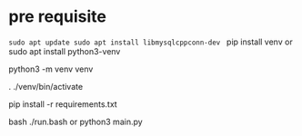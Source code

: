 # pre requisite 
`sudo apt update
sudo apt install libmysqlcppconn-dev
`
pip install venv or sudo apt install python3-venv

python3 -m venv venv 

. ./venv/bin/activate

pip install -r requirements.txt

bash ./run.bash or python3 main.py
